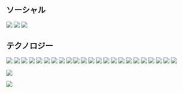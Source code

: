 ## ソーシャル
[![](https://img.shields.io/badge/-discord-0d1117?style=for-the-badge&logo=discord&)](https://discordapp.com/users/593442349686718477)
[![](https://img.shields.io/badge/-facebook-0d1117?style=for-the-badge&logo=facebook&)](https://www.facebook.com/mark.ushida.35)
[![](https://img.shields.io/badge/-stackoverflow-0d1117?style=for-the-badge&logo=stackoverflow&)](https://stackoverflow.com/users/12933483/10k20)

## テクノロジー
![](https://img.shields.io/badge/-JavaScript-black?style=for-the-badge&logo=javascript&)
![](https://img.shields.io/badge/-Python-black?style=for-the-badge&logo=python&)
![](https://img.shields.io/badge/-Django-black?style=for-the-badge&logo=django&logoColor=103e2e)
![](https://img.shields.io/badge/-Vue-black?style=for-the-badge&logo=vue.js&)
![](https://img.shields.io/badge/-Nuxt-black?style=for-the-badge&logo=nuxt.js&)
![](https://img.shields.io/badge/-PHP-black?style=for-the-badge&logo=php&)
![](https://img.shields.io/badge/-Linux-black?style=for-the-badge&logo=linux&)
![](https://img.shields.io/badge/-Docker-black?style=for-the-badge&logo=docker&)
![](https://img.shields.io/badge/-React-black?style=for-the-badge&logo=react&)
![](https://img.shields.io/badge/-Redux-black?style=for-the-badge&logo=redux&)
![](https://img.shields.io/badge/-Wordpress-black?style=for-the-badge&logo=wordpress&)
![](https://img.shields.io/badge/-Apache-black?style=for-the-badge&logo=apache&logoColor=a40302)
![](https://img.shields.io/badge/-Nginx-black?style=for-the-badge&logo=nginx&)
![](https://img.shields.io/badge/-Jira-black?style=for-the-badge&logo=jira&logoColor=3080f7)
![](https://img.shields.io/badge/-Jenkins-black?style=for-the-badge&logo=jenkins&)
![](https://img.shields.io/badge/-Postman-black?style=for-the-badge&logo=postman&)
![](https://img.shields.io/badge/-Adobe-black?style=for-the-badge&logo=adobe&logoColor=ed0e05)
![](https://img.shields.io/badge/-Git-black?style=for-the-badge&logo=git&)
![](https://img.shields.io/badge/-Bootstrap-black?style=for-the-badge&logo=bootstrap&)
![](https://img.shields.io/badge/-Go-black?style=for-the-badge&logo=go&)
![](https://img.shields.io/badge/-Gulp-black?style=for-the-badge&logo=gulp&)
![](https://img.shields.io/badge/-Npm-black?style=for-the-badge&logo=npm&)
![](https://img.shields.io/badge/-Three-black?style=for-the-badge&logo=three.js&)

![](https://github-readme-stats.vercel.app/api?username=10k20&title_color=8a6ad9&bg_color=0d1117&text_color=e9f5f2&hide_border=true&show_icons=true&include_all_commits=true&count_private=true)

![](https://github-readme-stats.vercel.app/api/top-langs/?username=10k20&title_color=8a6ad9&bg_color=0d1117&text_color=e9f5f2&hide_border=true&langs_count=10)
